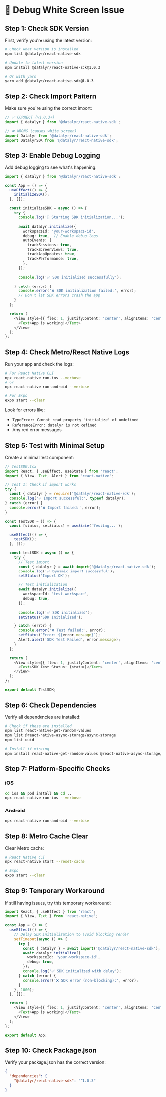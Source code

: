 # 🐛 Debug White Screen Issue

## Step 1: Check SDK Version

First, verify you're using the latest version:

```bash
# Check what version is installed
npm list @datalyr/react-native-sdk

# Update to latest version
npm install @datalyr/react-native-sdk@1.0.3

# Or with yarn
yarn add @datalyr/react-native-sdk@1.0.3
```

## Step 2: Check Import Pattern

Make sure you're using the correct import:

```typescript
// ✅ CORRECT (v1.0.3+)
import { datalyr } from '@datalyr/react-native-sdk';

// ❌ WRONG (causes white screen)
import Datalyr from '@datalyr/react-native-sdk';
import DatalyrSDK from '@datalyr/react-native-sdk';
```

## Step 3: Enable Debug Logging

Add debug logging to see what's happening:

```typescript
import { datalyr } from '@datalyr/react-native-sdk';

const App = () => {
  useEffect(() => {
    initializeSDK();
  }, []);

  const initializeSDK = async () => {
    try {
      console.log('🚀 Starting SDK initialization...');
      
      await datalyr.initialize({
        workspaceId: 'your-workspace-id',
        debug: true,  // Enable debug logs
        autoEvents: {
          trackSessions: true,
          trackScreenViews: true,
          trackAppUpdates: true,
          trackPerformance: true,
        },
      });
      
      console.log('✅ SDK initialized successfully');
      
    } catch (error) {
      console.error('❌ SDK initialization failed:', error);
      // Don't let SDK errors crash the app
    }
  };

  return (
    <View style={{ flex: 1, justifyContent: 'center', alignItems: 'center' }}>
      <Text>App is working!</Text>
    </View>
  );
};
```

## Step 4: Check Metro/React Native Logs

Run your app and check the logs:

```bash
# For React Native CLI
npx react-native run-ios --verbose
# or
npx react-native run-android --verbose

# For Expo
expo start --clear
```

Look for errors like:
- `TypeError: Cannot read property 'initialize' of undefined`
- `ReferenceError: datalyr is not defined`
- Any red error messages

## Step 5: Test with Minimal Setup

Create a minimal test component:

```typescript
// TestSDK.tsx
import React, { useEffect, useState } from 'react';
import { View, Text, Alert } from 'react-native';

// Test 1: Check if import works
try {
  const { datalyr } = require('@datalyr/react-native-sdk');
  console.log('✅ Import successful:', typeof datalyr);
} catch (error) {
  console.error('❌ Import failed:', error);
}

const TestSDK = () => {
  const [status, setStatus] = useState('Testing...');

  useEffect(() => {
    testSDK();
  }, []);

  const testSDK = async () => {
    try {
      // Test import
      const { datalyr } = await import('@datalyr/react-native-sdk');
      console.log('✅ Dynamic import successful');
      setStatus('Import OK');

      // Test initialization
      await datalyr.initialize({
        workspaceId: 'test-workspace',
        debug: true,
      });
      
      console.log('✅ SDK initialized');
      setStatus('SDK Initialized');

    } catch (error) {
      console.error('❌ Test failed:', error);
      setStatus(`Error: ${error.message}`);
      Alert.alert('SDK Test Failed', error.message);
    }
  };

  return (
    <View style={{ flex: 1, justifyContent: 'center', alignItems: 'center' }}>
      <Text>SDK Test Status: {status}</Text>
    </View>
  );
};

export default TestSDK;
```

## Step 6: Check Dependencies

Verify all dependencies are installed:

```bash
# Check if these are installed
npm list react-native-get-random-values
npm list @react-native-async-storage/async-storage
npm list uuid

# Install if missing
npm install react-native-get-random-values @react-native-async-storage/async-storage uuid
```

## Step 7: Platform-Specific Checks

### iOS
```bash
cd ios && pod install && cd ..
npx react-native run-ios --verbose
```

### Android
```bash
npx react-native run-android --verbose
```

## Step 8: Metro Cache Clear

Clear Metro cache:

```bash
# React Native CLI
npx react-native start --reset-cache

# Expo
expo start --clear
```

## Step 9: Temporary Workaround

If still having issues, try this temporary workaround:

```typescript
import React, { useEffect } from 'react';
import { View, Text } from 'react-native';

const App = () => {
  useEffect(() => {
    // Delay SDK initialization to avoid blocking render
    setTimeout(async () => {
      try {
        const { datalyr } = await import('@datalyr/react-native-sdk');
        await datalyr.initialize({
          workspaceId: 'your-workspace-id',
          debug: true,
        });
        console.log('✅ SDK initialized with delay');
      } catch (error) {
        console.error('❌ SDK error (non-blocking):', error);
      }
    }, 1000);
  }, []);

  return (
    <View style={{ flex: 1, justifyContent: 'center', alignItems: 'center' }}>
      <Text>App is working!</Text>
    </View>
  );
};

export default App;
```

## Step 10: Check Package.json

Verify your package.json has the correct version:

```json
{
  "dependencies": {
    "@datalyr/react-native-sdk": "^1.0.3"
  }
}
``` 